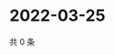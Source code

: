 # 2022-03-25

共 0 条

<!-- BEGIN WEIBO -->
<!-- 最后更新时间 Fri Mar 25 2022 14:16:15 GMT+0800 (China Standard Time) -->

<!-- END WEIBO -->
